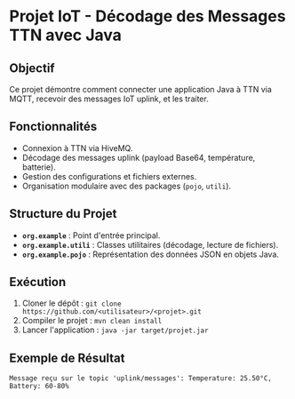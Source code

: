 # Projet IoT - Décodage des Messages TTN avec Java

## Objectif
Ce projet démontre comment connecter une application Java à TTN via MQTT, recevoir des messages IoT uplink, et les traiter.

## Fonctionnalités
- Connexion à TTN via HiveMQ.
- Décodage des messages uplink (payload Base64, température, batterie).
- Gestion des configurations et fichiers externes.
- Organisation modulaire avec des packages (`pojo`, `utili`).

## Structure du Projet
- **`org.example`** : Point d'entrée principal.
- **`org.example.utili`** : Classes utilitaires (décodage, lecture de fichiers).
- **`org.example.pojo`** : Représentation des données JSON en objets Java.

## Exécution
1. Cloner le dépôt : `git clone https://github.com/<utilisateur>/<projet>.git`
2. Compiler le projet : `mvn clean install`
3. Lancer l'application : `java -jar target/projet.jar`

## Exemple de Résultat
```plaintext
Message reçu sur le topic 'uplink/messages': Temperature: 25.50°C, Battery: 60-80%

